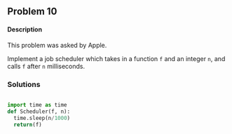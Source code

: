 ## Problem 10

#### Description

This problem was asked by Apple.

Implement a job scheduler which takes in a function `f` and an integer `n`, and calls `f` after `n` milliseconds.

### Solutions

```python

import time as time
def Scheduler(f, n):
  time.sleep(n/1000)
  return(f)

```
